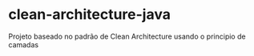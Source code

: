# clean-architecture-java
Projeto baseado no padrão de Clean Architecture usando o principio de camadas 
